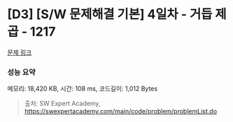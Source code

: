 # [D3] [S/W 문제해결 기본] 4일차 - 거듭 제곱 - 1217 

[문제 링크](https://swexpertacademy.com/main/code/problem/problemDetail.do?contestProbId=AV14dUIaAAUCFAYD) 

### 성능 요약

메모리: 18,420 KB, 시간: 108 ms, 코드길이: 1,012 Bytes



> 출처: SW Expert Academy, https://swexpertacademy.com/main/code/problem/problemList.do